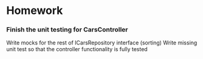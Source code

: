 # Homework

### Finish the unit testing for CarsController

Write mocks for the rest of ICarsRepository interface (sorting) 
Write missing unit test so that the controller functionality is fully tested

